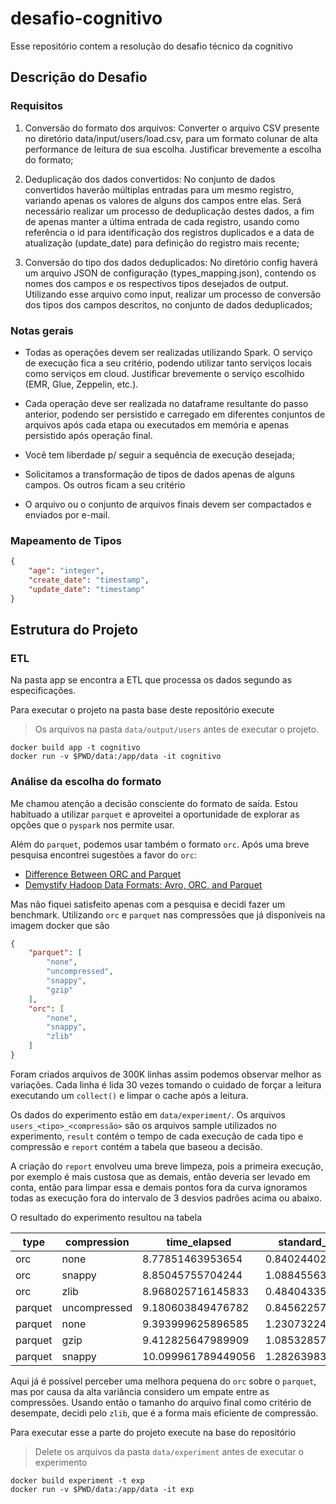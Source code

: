 # desafio-cognitivo

Esse repositório contem a resolução do desafio técnico da cognitivo

## Descrição do Desafio

### Requisitos

1. Conversão do formato dos arquivos: Converter o arquivo CSV presente no diretório data/input/users/load.csv, para um formato colunar de alta performance de leitura de sua escolha. Justificar brevemente a escolha do formato;

2. Deduplicação dos dados convertidos: No conjunto de dados convertidos haverão múltiplas entradas para um mesmo registro, variando apenas os valores de alguns dos campos entre elas. Será necessário realizar um processo de deduplicação destes dados, a fim de apenas manter a última entrada de cada registro, usando como referência o id para identificação dos registros duplicados e a data de atualização (update_date) para definição do registro mais recente;

3. Conversão do tipo dos dados deduplicados: No diretório config haverá um arquivo JSON de configuração (types_mapping.json), contendo os nomes dos campos e os respectivos tipos desejados de output. Utilizando esse arquivo como input, realizar um processo de conversão dos tipos dos campos descritos, no conjunto de dados deduplicados;

### Notas gerais

- Todas as operações devem ser realizadas utilizando Spark. O serviço de execução fica a seu critério, podendo utilizar tanto serviços locais como serviços em cloud. Justificar brevemente o serviço escolhido (EMR, Glue, Zeppelin, etc.).

- Cada operação deve ser realizada no dataframe resultante do passo anterior, podendo ser persistido e carregado em diferentes conjuntos de arquivos após cada etapa ou executados em memória e apenas persistido após operação final.

- Você tem liberdade p/ seguir a sequência de execução desejada;

- Solicitamos a transformação de tipos de dados apenas de alguns campos. Os outros ficam a seu critério

- O arquivo ou o conjunto de arquivos finais devem ser compactados e enviados por e-mail.

### Mapeamento de Tipos

```json
{
    "age": "integer",
    "create_date": "timestamp",
    "update_date": "timestamp"
}
```

## Estrutura do Projeto

### ETL

Na pasta app se encontra a ETL que processa os dados segundo as especificações.

Para executar o projeto na pasta base deste repositório execute

> Os arquivos na pasta `data/output/users` antes de executar o projeto.

``` shell
docker build app -t cognitivo
docker run -v $PWD/data:/app/data -it cognitivo
```

### Análise da escolha do formato

Me chamou atenção a decisão consciente do formato de saída. Estou habituado a utilizar `parquet` e aproveitei a oportunidade de explorar as opções que o `pyspark` nos permite usar.

Além do `parquet`, podemos usar também o formato `orc`. Após uma breve pesquisa encontrei sugestões a favor do `orc`: 

- [Difference Between ORC and Parquet](http://www.differencebetween.net/technology/difference-between-orc-and-parquet/)
- [Demystify Hadoop Data Formats: Avro, ORC, and Parquet](https://towardsdatascience.com/demystify-hadoop-data-formats-avro-orc-and-parquet-e428709cf3bb)

Mas não fiquei satisfeito apenas com a pesquisa e decidi fazer um benchmark. Utilizando `orc` e `parquet` nas compressões que já disponíveis na imagem docker que são

```json
{
    "parquet": [
        "none",
        "uncompressed",
        "snappy",
        "gzip"
    ],
    "orc": [
        "none",
        "snappy",
        "zlib"
    ]
}
```

Foram criados arquivos de 300K linhas assim podemos observar melhor as variações. Cada linha é lida 30 vezes tomando o cuidado de forçar a leitura executando um `collect()` e limpar o cache após a leitura.

Os dados do experimento estão em `data/experiment/`. Os arquivos `users_<tipo>_<compressão>` são os arquivos sample utilizados no experimento, `result` contém o tempo de cada execução de cada tipo e compressão e `report` contém a tabela que baseou a decisão.

A criação do `report` envolveu uma breve limpeza, pois a primeira execução, por exemplo é mais custosa que as demais, então deveria ser levado em conta, então para limpar essa e demais pontos fora da curva ignoramos todas as execução fora do intervalo de 3 desvios padrões acima ou abaixo.

O resultado do experimento resultou na tabela

type|compression|time_elapsed|standard_deviation
---|---|---|---
orc|none|8.77851463953654|0.8402440211238561
orc|snappy|8.85045755704244|1.0884556388199642
orc|zlib|8.968025716145833|0.48404335095887663
parquet|uncompressed|9.180603849476782|0.8456225759714966
parquet|none|9.393999625896585|1.2307322471812945
parquet|gzip|9.412825647989909|1.0853285779483361
parquet|snappy|10.099961789449056|1.282639834215839

Aqui já é possível perceber uma melhora pequena do `orc` sobre o `parquet`, mas por causa da alta variância considero um empate entre as compressões. Usando então o tamanho do arquivo final como critério de desempate, decidi pelo `zlib`, que é a forma mais eficiente de compressão.

Para executar esse a parte do projeto execute na base do repositório

> Delete os arquivos da pasta `data/experiment` antes de executar o experimento

``` shell
docker build experiment -t exp
docker run -v $PWD/data:/app/data -it exp
```
